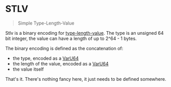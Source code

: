 # STLV

> Simple Type-Length-Value

Stlv is a binary encoding for [type-length-value](https://en.wikipedia.org/wiki/Type-length-value). The type is an unsigned 64 bit integer, the value can have a length of up to 2^64 - 1 bytes.

The binary encoding is defined as the concatenation of:

- the type, encoded as a [VarU64](https://github.com/AljoschaMeyer/varu64)
- the length of the value, encoded as a [VarU64](https://github.com/AljoschaMeyer/varu64)
- the value itself

That's it. There's nothing fancy here, it just needs to be defined somewhere.
